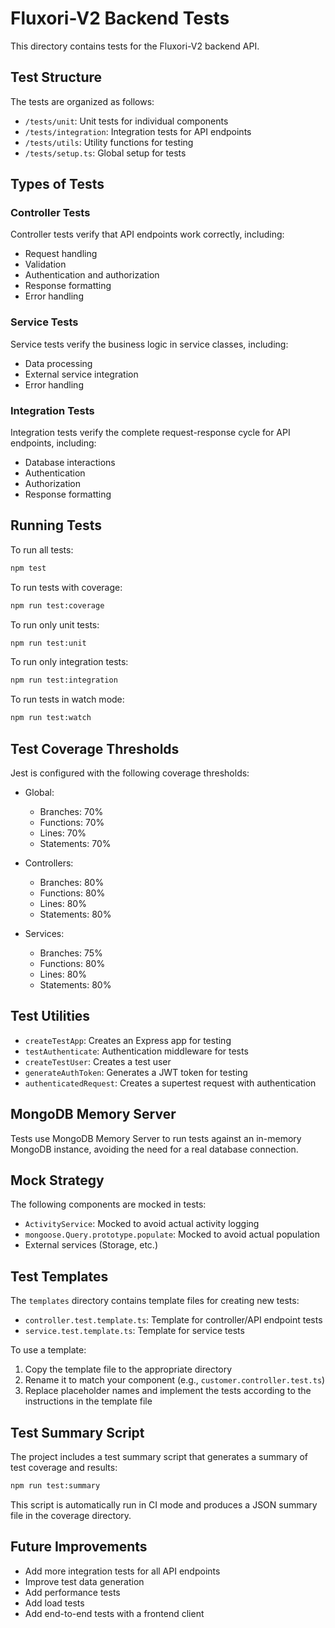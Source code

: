 # Fluxori-V2 Backend Tests

This directory contains tests for the Fluxori-V2 backend API.

## Test Structure

The tests are organized as follows:

- `/tests/unit`: Unit tests for individual components
- `/tests/integration`: Integration tests for API endpoints
- `/tests/utils`: Utility functions for testing
- `/tests/setup.ts`: Global setup for tests

## Types of Tests

### Controller Tests

Controller tests verify that API endpoints work correctly, including:
- Request handling
- Validation
- Authentication and authorization
- Response formatting
- Error handling

### Service Tests

Service tests verify the business logic in service classes, including:
- Data processing
- External service integration
- Error handling

### Integration Tests

Integration tests verify the complete request-response cycle for API endpoints, including:
- Database interactions
- Authentication
- Authorization
- Response formatting

## Running Tests

To run all tests:

```bash
npm test
```

To run tests with coverage:

```bash
npm run test:coverage
```

To run only unit tests:

```bash
npm run test:unit
```

To run only integration tests:

```bash
npm run test:integration
```

To run tests in watch mode:

```bash
npm run test:watch
```

## Test Coverage Thresholds

Jest is configured with the following coverage thresholds:

- Global:
  - Branches: 70%
  - Functions: 70%
  - Lines: 70%
  - Statements: 70%

- Controllers:
  - Branches: 80%
  - Functions: 80%
  - Lines: 80%
  - Statements: 80%

- Services:
  - Branches: 75%
  - Functions: 80%
  - Lines: 80%
  - Statements: 80%

## Test Utilities

- `createTestApp`: Creates an Express app for testing
- `testAuthenticate`: Authentication middleware for tests
- `createTestUser`: Creates a test user
- `generateAuthToken`: Generates a JWT token for testing
- `authenticatedRequest`: Creates a supertest request with authentication

## MongoDB Memory Server

Tests use MongoDB Memory Server to run tests against an in-memory MongoDB instance, avoiding the need for a real database connection.

## Mock Strategy

The following components are mocked in tests:

- `ActivityService`: Mocked to avoid actual activity logging
- `mongoose.Query.prototype.populate`: Mocked to avoid actual population
- External services (Storage, etc.)

## Test Templates

The `templates` directory contains template files for creating new tests:

- `controller.test.template.ts`: Template for controller/API endpoint tests
- `service.test.template.ts`: Template for service tests

To use a template:

1. Copy the template file to the appropriate directory
2. Rename it to match your component (e.g., `customer.controller.test.ts`)
3. Replace placeholder names and implement the tests according to the instructions in the template file

## Test Summary Script

The project includes a test summary script that generates a summary of test coverage and results:

```bash
npm run test:summary
```

This script is automatically run in CI mode and produces a JSON summary file in the coverage directory.

## Future Improvements

- Add more integration tests for all API endpoints
- Improve test data generation
- Add performance tests
- Add load tests
- Add end-to-end tests with a frontend client